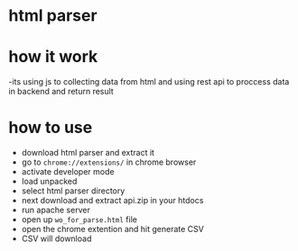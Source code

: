 # html parser

# how it work 
-its using js to collecting data from html and using rest api to proccess data in backend and return result

# how to use 
- download html parser and extract it
- go to `chrome://extensions/` in chrome browser
- activate developer mode
- load unpacked
- select html parser directory
- next download and extract api.zip in your htdocs
- run apache server 
- open up `wo_for_parse.html` file
- open the chrome extention and hit generate CSV 
- CSV will download

